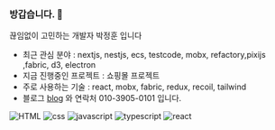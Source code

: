### 방갑습니다. 👋
끊임없이 고민하는 개발자 박정훈 입니다
- 최근 관심 분야 : nextjs, nestjs, ecs, testcode, mobx, refactory,pixijs ,fabric, d3, electron
- 지금 진행중인 프로젝트 : 쇼핑몰 프로젝트
- 주로 사용하는 기술 : react, mobx, fabric, redux, recoil, tailwind
- 블로그 [blog](http://fireking5997.me) 와 연락처 010-3905-0101 입니다.
  <br/>

![HTML](https://img.shields.io/badge/HTML-red.svg?&style=for-the-badge&logo=HTML5&logoColor=white)
<img alt="css" src ="https://img.shields.io/badge/CSS-blue.svg?&style=for-the-badge&logo=CSS3&logoColor=white"/>
<img alt="javascript" src ="https://img.shields.io/badge/JavaScript-yellow.svg?&style=for-the-badge&logo=JavaScript&logoColor=black"/>
<img alt="typescript" src ="https://img.shields.io/badge/TypeScript-blue.svg?&style=for-the-badge&logo=TypeScript&logoColor=white"/>
<img alt="react" src ="https://img.shields.io/badge/React-black.svg?&style=for-the-badge&logo=React&logoColor=#61DAFB"/>


  

    




<!--
**pakjonghun/pakjonghun** is a ✨ _special_ ✨ repository because its `README.md` (this file) appears on your GitHub profile.

Here are some ideas to get you started:

- 🔭 I’m currently working on ...
- 🌱 I’m currently learning ...
- 👯 I’m looking to collaborate on ...
- 🤔 I’m looking for help with ...
- 💬 Ask me about ...
- 📫 How to reach me: ...
- 😄 Pronouns: ...
- ⚡ Fun fact: ...
-->
